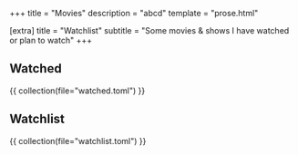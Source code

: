+++
title = "Movies"
description = "abcd"
template = "prose.html"

[extra]
title = "Watchlist"
subtitle = "Some movies & shows I have watched or plan to watch"
+++
## Watched

{{ collection(file="watched.toml") }}

## Watchlist

{{ collection(file="watchlist.toml") }}
